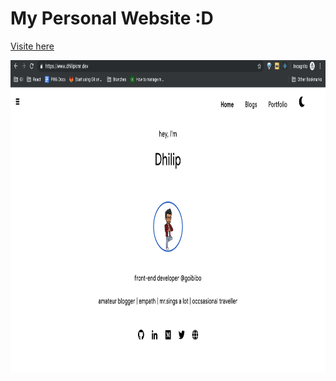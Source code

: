 # My Personal Website  :D

<a href="https://www.dhilipkmr.dev" target="_blank">Visite here</a>

<img src="https://raw.githubusercontent.com/dhilipkmr/webapp-samples/master/images/website/Screenshot%202019-04-06%20at%205.19.24%20PM.png" height="500" width="900"/>
